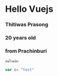 # Hello Vuejs

### Thitiwas Prasong
### 20 years old
### from Prachinburi
```
สนใจคลิก
```
```javascript
var c= "test"
```
